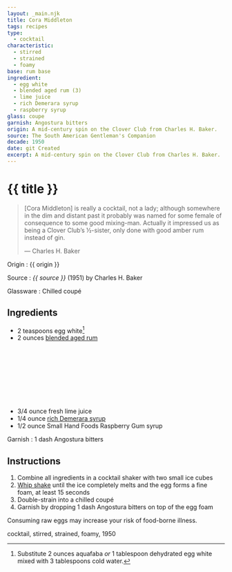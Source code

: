 ```yaml
---
layout: _main.njk
title: Cora Middleton
tags: recipes
type:
  - cocktail
characteristic:
  - stirred
  - strained
  - foamy
base: rum base
ingredient:
  - egg white
  - blended aged rum (3)
  - lime juice
  - rich Demerara syrup
  - raspberry syrup
glass: coupe
garnish: Angostura bitters
origin: A mid-century spin on the Clover Club from Charles H. Baker.
source: The South American Gentleman's Companion
decade: 1950
date: git Created
excerpt: A mid-century spin on the Clover Club from Charles H. Baker.
---
```

<!-- markdownlint-disable MD025 -->
# {{ title }}
<!-- markdownlint-enable MD025 -->

> [Cora Middleton] is really a cocktail, not a lady; although somewhere in the dim and distant past it probably was named for some female of consequence to some good mixing-man. Actually it impressed us as being a Clover Club’s &frac12;-sister, only done with good amber rum instead of gin.
>
> — Charles H. Baker

Origin
  : {{ origin }}

Source
  : <cite><span data-pagefind-filter="Source">{{ source }}</span></cite> (1951) by Charles H. Baker

Glassware
  : Chilled coupé

## Ingredients

* 2 teaspoons egg white[^1]
* 2 ounces [blended aged rum](/rums/05-rum-blended-aged/)<icon-l space="1em" class="bigger" label="(3)"><span class="with-icon"><svg class="icon"><use href="/assets/images/icons/circle-3.svg#circle-3"></use></svg></span></icon-l>
* 3/4 ounce fresh lime juice
* 1/4 ounce [rich Demerara syrup](/mixes/2-1-simple-syrup)
* 1/2 ounce Small Hand Foods Raspberry Gum syrup

[^1]: Substitute 2 ounces aquafaba *or* 1 tablespoon dehydrated egg white mixed with 3 tablespoons cold water.

Garnish
  : 1 dash <span data-pagefind-filter="Garnish">Angostura bitters</span>

## Instructions

1. Combine all ingredients in a cocktail shaker with two small ice cubes
2. <a href="https://punchdrink.com/articles/who-said-whip-shake-ramos-gin-fizz-cocktail-technique/" target="_blank" rel="external noopener">Whip shake</a> until the ice completely melts and the egg forms a fine foam, at least 15 seconds
3. Double-strain into a chilled coupé
4. Garnish by dropping 1 dash Angostura bitters on top of the egg foam

<tiki-callout type="warning">

  Consuming raw eggs may increase your risk of food-borne illness.

</tiki-callout>

<div
  class="sr-only"
  data-cat[0]="Drink"
  data-type[0]="Cocktail"
  data-char[0]="Stirred"
  data-char[1]="Strained"
  data-char[2]="Foamy"
  data-origin[0]="Charles H. Baker"
  data-base[0]="Rum/Cane spirits"
  data-ingredient[0]="Egg white"
  data-ingredient[1]="Aquafaba"
  data-ingredient[2]="Blended aged rum [3]"
  data-ingredient[3]="Lime juice"
  data-ingredient[4]="Rich Demerara syrup"
  data-ingredient[5]="Raspberry syrup"
  data-ingredient[6]="Small Hand Foods Raspberry Gum syrup"
  data-pantry[0]="Egg white"
  data-pantry[1]="Aquafaba"
  data-syrup[0]="Rich Demerara syrup"
  data-syrup[1]="Raspberry syrup"
  data-syrup[2]="Small Hand Foods Raspberry Gum syrup"
  data-juice[0]="Lime juice"
  data-liquor[0]="Blended aged rum [3]"
  data-bitters[0]="Angostura bitters"
  data-glass[0]="Coupé"
  data-decade[0]="1950"
  data-pagefind-filter="
    Category[data-cat[0]],
    Type[data-type[0]],
    Characteristic[data-char[0]],
    Characteristic[data-char[1]],
    Characteristic[data-char[2]],
    Origin[data-origin[0]],
    Base[data-base[0]],
    Ingredient[data-ingredient[0]],
    Ingredient[data-ingredient[1]],
    Ingredient[data-ingredient[2]],
    Ingredient[data-ingredient[3]],
    Ingredient[data-ingredient[4]],
    Ingredient[data-ingredient[5]],
    Ingredient[data-ingredient[6]],
    Pantry[data-pantry[0]],
    Pantry[data-pantry[1]],
    Syrup[data-syrup[0]],
    Syrup[data-syrup[1]],
    Syrup[data-syrup[2]],
    Juice[data-juice[0]],
    Liquor[data-liquor[0]],
    Bitters[data-bitters[0]],
    Glassware[data-glass[0]],
    Decade[data-decade[0]]
">
</div>

<div class="keywords" aria-hidden>cocktail, stirred, strained, foamy, 1950</div>
